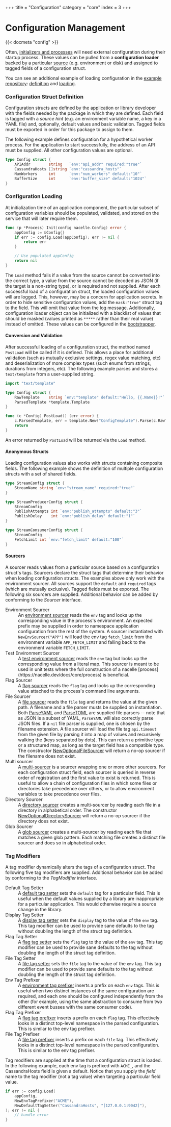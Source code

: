+++
title = "Configuration"
category = "core"
index = 3
+++

# Configuration Management

{{< docmeta "config" >}}

<!-- Fold -->

Often, [initializers and processes](https://nacelle.dev/docs/core/process) will need external configuration during their startup process. These values can be pulled from a **configuration loader** backed by a particular [source](#sourcers) (e.g. environment or disk) and assigned to tagged fields of a configuration struct.

You can see an additional example of loading configuration in the [example repository](https://github.com/go-nacelle/example): [definition](https://github.com/go-nacelle/example/blob/843979aaa86786784a1ca3646e8d0d1f69e29c65/internal/redis_initializer.go#L13) and [loading](https://github.com/go-nacelle/example/blob/843979aaa86786784a1ca3646e8d0d1f69e29c65/internal/redis_initializer.go#L36).

### Configuration Struct Definition

Configuration structs are defined by the application or library developer with the fields needed by the package in which they are defined. Each field is tagged with a *source hint* (e.g. an environment variable name, a key in a YAML file) and, optionally, default values and basic validation. Tagged fields must be exported in order for this package to assign to them.

The following example defines configuration for a hypothetical worker process. For the application to start successfully, the address of an API must be supplied. All other configuration values are optional.

```go
type Config struct {
    APIAddr        string   `env:"api_addr" required:"true"`
    CassandraHosts []string `env:"cassandra_hosts"`
    NumWorkers     int      `env:"num_workers" default:"10"`
    BufferSize     int      `env:"buffer_size" default:"1024"`
}
```

### Configuration Loading

At initialization time of an application component, the particular subset of configuration variables should be populated, validated, and stored on the service that will later require them.

```go
func (p *Process) Init(config nacelle.Config) error {
    appConfig := &Config{}
    if err := config.Load(appConfig); err != nil {
        return err
    }

    // Use populated appConfig
    return nil
}
```

The `Load` method fails if a value from the source cannot be converted into the correct type, a value from the source cannot be decoded as JSON (if the target is a non-string type), or is required and not supplied. After each successful load of a configuration struct, the loaded configuration values will are logged. This, however, may be a concern for application secrets. In order to hide sensitive configuration values, add the `mask:"true"` struct tag to the field. This will omit that value from the log message. Additionally, configuration loader object can be initialized with a blacklist of values that should be masked (values printed as `*****` rather than their real value) instead of omitted. These values can be configured in the [bootstrapper](https://nacelle.dev/docs/core).

#### Conversion and Validation

After successful loading of a configuration struct, the method named `PostLoad` will be called if it is defined. This allows a place for additional validation (such as mutually exclusive settings, regex value matching, etc) and deserialization of more complex types (such enums from strings, durations from integers, etc). The following example parses and stores a `text/template` from a user-supplied string.

```go
import "text/template"

type Config struct {
    RawTemplate    string `env:"template" default:"Hello, {{.Name}}!"`
    ParsedTemplate *template.Template
}

func (c *Config) PostLoad() (err error) {
    c.ParsedTemplate, err = template.New("ConfigTemplate").Parse(c.RawTemplate)
    return
}
```

An error returned by `PostLoad` will be returned via the `Load` method.

#### Anonymous Structs

Loading configuration values also works with structs containing composite fields. The following example shows the definition of multiple configuration structs with a set of shared fields.

```go
type StreamConfig struct {
    StreamName string `env:"stream_name" required:"true"`
}

type StreamProducerConfig struct {
    StreamConfig
    PublishAttempts int `env:"publish_attempts" default:"3"`
    PublishDelay    int `env:"publish_delay" default:"1"`
}

type StreamConsumerConfig struct {
    StreamConfig
    FetchLimit int `env:"fetch_limit" default:"100"`
}
```

#### Sourcers

A sourcer reads values from a particular source based on a configuration struct's tags. Sourcers declare the struct tags that determine their behavior when loading configuration structs. The examples above only work with the environment sourcer. All sources support the `default` and `required` tags (which are mutually exclusive). Tagged fields must be exported. The following six sourcers are supplied. Additional behavior can be added by conforming to the *Sourcer* interface.

<dl>
  <dt>Environment Sourcer</dt>
  <dd>An <a href="https://godoc.org/github.com/go-nacelle/config#NewEnvSourcer">environment sourcer</a> reads the <code>env</code> tag and looks up the corresponding value in the process's environment. An expected prefix may be supplied in order to namespace application configuration from the rest of the system. A sourcer instantiated with <code>NewEnvSourcer("APP")</code> will load the env tag <code>fetch_limit</code> from the environment variable <code>APP_FETCH_LIMIT</code> and falling back to the environment variable <code>FETCH_LIMIT</code>.</dd>

  <dt>Test Environment Sourcer</dt>
  <dd>A <a href="https://godoc.org/github.com/go-nacelle/config#NewTestEnvSourcer">test environment sourcer</a> reads the <code>env</code> tag but looks up the corresponding value from a literal map. This sourcer is meant to be used in unit tests where the full construction of a nacelle [process](https://nacelle.dev/docs/core/process) is beneficial.</dd>

  <dt>Flag Sourcer</dt>
  <dd>A <a href="https://godoc.org/github.com/go-nacelle/config#NewFlagSourcer">flag sourcer</a> reads the <code>flag</code> tag and looks up the corresponding value attached to the process's command line arguments.</dd>

  <dt>File Sourcer</dt>
  <dd>A <a href="https://godoc.org/github.com/go-nacelle/config#NewFileSourcer">file sourcer</a> reads the <code>file</code> tag and returns the value at the given path. A filename and a file parser musts be supplied on instantiation. Both <a href="https://godoc.org/github.com/go-nacelle/config#ParseYAML">ParseYAML</a> and <a href="https://godoc.org/github.com/go-nacelle/config#ParseTOML">ParseTOML</a> are supplied file parsers -- note that as JSON is a subset of YAML, <code>ParseYAML</code> will also correctly parse JSON files. If a <code>nil</code> file parser is supplied, one is chosen by the filename extension. A file sourcer will load the file tag <code>api.timeout</code> from the given file by parsing it into a map of values and recursively walking the (keys separated by dots). This can return a primitive type or a structured map, as long as the target field has a compatible type. The constructor <a href="https://godoc.org/github.com/go-nacelle/config#NewOptionalFileSourcer">NewOptionalFileSourcer</a> will return a no-op sourcer if the filename does not exist.</dd>

  <dt>Multi sourcer</dt>
  <dd>A <a href="https://godoc.org/github.com/go-nacelle/config#NewMultiSourcer">multi-sourcer</a> is a sourcer wrapping one or more other sourcers. For each configuration struct field, each sourcer is queried in reverse order of registration and the first value to exist is returned. This is useful to allow a chain of configuration files in which some files or directories take precedence over others, or to allow environment variables to take precedence over files.</dd>

  <dt>Directory Sourcer</dt>
  <dd>A <a href="https://godoc.org/github.com/go-nacelle/config#NewDirectorySourcer">directory sourcer</a> creates a multi-sourcer by reading each file in a directory in alphabetical order. The constructor <a href="https://godoc.org/github.com/go-nacelle/config#NewOptionalDirectorySourcer">NewOptionalDirectorySourcer</a> will return a no-op sourcer if the directory does not exist.</dd>

  <dt>Glob Sourcer</dt>
  <dd>A <a href="https://godoc.org/github.com/go-nacelle/config#NewGlobSourcer">glob sourcer</a> creates a multi-sourcer by reading each file that matches a given glob pattern. Each matching file creates a distinct file sourcer and does so in alphabetical order.</dd>
</dl>

### Tag Modifiers

A tag modifier dynamically alters the tags of a configuration struct. The following five tag modifiers are supplied. Additional behavior can be added by conforming to the *TagModifier* interface.

<dl>
  <dt>Default Tag Setter</dt>
  <dd>A <a href="https://godoc.org/github.com/go-nacelle/config#NewDefaultTagSetter">default tag setter</a> sets the <code>default</code> tag for a particular field. This is useful when the default values supplied by a library are inappropriate for a particular application. This would otherwise require a source change in the library.</dd>

  <dt>Display Tag Setter</dt>
  <dd>A <a href="https://godoc.org/github.com/go-nacelle/config#NewDisplayTagSetter">display tag setter</a> sets the <code>display</code> tag to the value of the <code>env</code> tag. This tag modifier can be used to provide sane defaults to the tag without doubling the length of the struct tag definition.</dd>

  <dt>Flag Tag Setter</dt>
  <dd>A <a href="https://godoc.org/github.com/go-nacelle/config#NewFlagTagSetter">flag tag setter</a> sets the <code>flag</code> tag to the value of the <code>env</code> tag. This tag modifier can be used to provide sane defaults to the tag without doubling the length of the struct tag definition.</dd>

  <dt>File Tag Setter</dt>
  <dd>A <a href="https://godoc.org/github.com/go-nacelle/config#NewFileTagSetter">file tag setter</a> sets the <code>file</code> tag to the value of the <code>env</code> tag. This tag modifier can be used to provide sane defaults to the tag without doubling the length of the struct tag definition.</dd>

  <dt>Env Tag Prefixer</dt>
  <dd>A <a href="https://godoc.org/github.com/go-nacelle/config#NewEnvTagPrefixer">environment tag prefixer</a> inserts a prefix on each <code>env</code> tags. This is useful when two distinct instances of the same configuration are required, and each one should be configured independently from the other (for example, using the same abstraction to consume from two different event busses with the same consumer code).</dd>

  <dt>Flag Tag Prefixer</dt>
  <dd>A <a href="https://godoc.org/github.com/go-nacelle/config#NewFlagTagPrefixer">flag tag prefixer</a> inserts a prefix on each <code>flag</code> tag. This effectively looks in a distinct top-level namespace in the parsed configuration. This is similar to the env tag prefixer.</dd>

  <dt>File Tag Prefixer</dt>
  <dd>A <a href="https://godoc.org/github.com/go-nacelle/config#NewFileTagPrefixer">file tag prefixer</a> inserts a prefix on each <code>file</code> tag. This effectively looks in a distinct top-level namespace in the parsed configuration. This is similar to the env tag prefixer.</dd>
</dl>

Tag modifiers are supplied at the time that a configuration struct is loaded. In the following example, each env tag is prefixed with `ACME_`, and the CassandraHosts field is given a default. Notice that you supply the *field* name to the tag modifier (not a tag value) when targeting a particular field value.

```go
if err := config.Load(
    appConfig,
    NewEnvTagPrefixer("ACME"),
    NewDefaultTagSetter("CassandraHosts", "[127.0.0.1:9042]"),
); err != nil {
    // handle error
}
```
